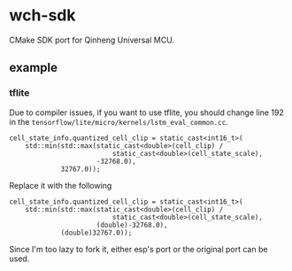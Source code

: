 # wch-sdk
CMake SDK port for Qinheng Universal MCU.

## example

### tflite
Due to compiler issues, if you want to use tflite, you should change line 192 in the `tensorflow/lite/micro/kernels/lstm_eval_common.cc`.
```
cell_state_info.quantized_cell_clip = static_cast<int16_t>(
    std::min(std::max(static_cast<double>(cell_clip) /
                          static_cast<double>(cell_state_scale),
                      -32768.0),
             32767.0));
```
Replace it with the following
```
cell_state_info.quantized_cell_clip = static_cast<int16_t>(
    std::min(std::max(static_cast<double>(cell_clip) /
                          static_cast<double>(cell_state_scale),
                      (double)-32768.0),
             (double)32767.0));
```
Since I'm too lazy to fork it, either esp's port or the original port can be used.